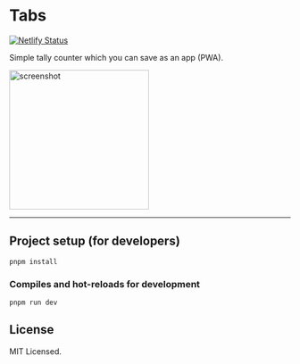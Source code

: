 # Tabs

[![Netlify Status](https://api.netlify.com/api/v1/badges/3201a590-9086-4c32-82d7-a440304a7286/deploy-status)](https://app.netlify.com/sites/tally-counter-pwa/deploys)

Simple tally counter which you can save as an app (PWA).

<img src="https://github.com/arafatamim/tally-counter/raw/master/src/assets/screenshot.png" alt="screenshot" width="250px">

---

## Project setup (for developers)

```
pnpm install
```

### Compiles and hot-reloads for development

```
pnpm run dev
```

## License

MIT Licensed.
